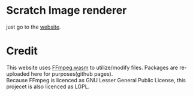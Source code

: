 # Scratch Image renderer

just go to the [website](https://xxxfreezerxxx.github.io/SCtomedia/).

# Credit
This website uses [FFmpeg.wasm](https://github.com/ffmpegwasm/ffmpeg.wasm) to utilize/modify files. Packages are re-uploaded here for purposes(github pages).  
Because FFmpeg is licenced as GNU Lesser General Public License, this projecet is also licenced as LGPL.
